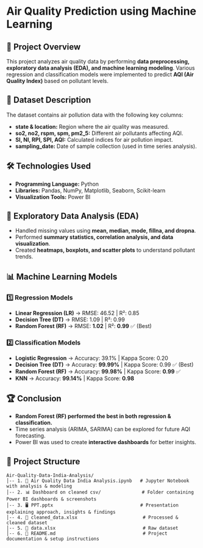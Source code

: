 # **Air Quality Prediction using Machine Learning**  

## **📌 Project Overview**  
This project analyzes air quality data by performing **data preprocessing, exploratory data analysis (EDA), and machine learning modeling**. Various regression and classification models were implemented to predict **AQI (Air Quality Index)** based on pollutant levels.  

## **📂 Dataset Description**  
The dataset contains air pollution data with the following key columns:  
- **state & location:** Region where the air quality was measured.  
- **so2, no2, rspm, spm, pm2_5:** Different air pollutants affecting AQI.  
- **SI, NI, RPI, SPI, AQI:** Calculated indices for air pollution impact.  
- **sampling_date:** Date of sample collection (used in time series analysis).  

## **🛠 Technologies Used**  
- **Programming Language:** Python  
- **Libraries:** Pandas, NumPy, Matplotlib, Seaborn, Scikit-learn  
- **Visualization Tools:** Power BI  

## **🔎 Exploratory Data Analysis (EDA)**  
- Handled missing values using **mean, median, mode, fillna, and dropna**.  
- Performed **summary statistics, correlation analysis, and data visualization**.  
- Created **heatmaps, boxplots, and scatter plots** to understand pollutant trends.  

## **📊 Machine Learning Models**  

### **1️⃣ Regression Models**  
- **Linear Regression (LR)** → RMSE: 46.52 | R²: 0.85  
- **Decision Tree (DT)** → RMSE: 1.09 | R²: 0.99  
- **Random Forest (RF)** → RMSE: **1.02** | R²: **0.99** ✅ (Best)  

### **2️⃣ Classification Models**  
- **Logistic Regression** → Accuracy: 39.1% | Kappa Score: 0.20  
- **Decision Tree (DT)** → Accuracy: **99.99%** | Kappa Score: 0.99 ✅ (Best)  
- **Random Forest (RF)** → Accuracy: **99.98%** | Kappa Score: **0.99** ✅  
- **KNN** → Accuracy: **99.14%** | Kappa Score: **0.98**  

## **🏆 Conclusion**  
- **Random Forest (RF) performed the best in both regression & classification.**  
- Time series analysis (ARIMA, SARIMA) can be explored for future AQI forecasting.  
- Power BI was used to create **interactive dashboards** for better insights.  

## **📎 Project Structure**  
```plaintext
Air-Quality-Data-India-Analysis/
│-- 1. 📘 Air Quality Data India Analysis.ipynb   # Jupyter Notebook with analysis & modeling
│-- 2. 📊 Dashboard on cleaned csv/               # Folder containing Power BI dashboards & screenshots
│-- 3. 🖥️ PPT.pptx                                # Presentation explaining approach, insights & findings
│-- 4. 📝 cleaned_data.xlsx                        # Processed & cleaned dataset
│-- 5. 📄 data.xlsx                                # Raw dataset
│-- 6. 📜 README.md                                # Project documentation & setup instructions 
